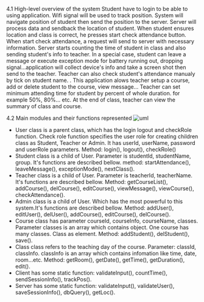 4.1 High-level overview of the system
  Student have to login to be able to using application. Wifi signal will be used to track position. System will navigate position of student then send the position to the server. Server will process data and sendback the location of student. When student ensures location and class is correct, he presses start check attendance button. When start check attendance, a request will send to server with necessary information. Server starts counting the time of student in class and also sending student's info to teacher. In a special case, student can leave a message or execute exception mode for battery running out, dropping signal...application will collect device's info and take a screen shot then send to the teacher. Teacher can also check student's attendance manualy by tick on student name. .
  This application alows teacher setup a course, add or delete student to the course, view message... Teacher can set minimum attending time for student by percent of whole duration. for example 50%, 80%... etc.
  At the end of class, teacher can view the summary of class and course.

4.2 Main modules and their functions represented
  <img src="http://users.metropolia.fi/~quocdu/software/project_uml.jpg" alt="uml" >


  
  - User class is a parent class, which has the login logout and checkRole function. Check role function specifies the user role for creating children class as Student, Teacher or Admin. It has userId, userName, password and userRole parameters. Method: login(), logout(), checkRole()
  - Student class is a child of User. Parameter is studentId, studentName, group. It's functions are described bellow. method: startAttendance(), leaveMessage(), exceptionMode(), nextClass().
  - Teacher class is a child of User. Parameter is teacherId, teacherName. It's functions are described bellow. Method: getCourseList(), addCourse(), delCourse(), editCourse(), viewMessage(), viewCourse(), checkAttendance().
  - Admin class is a child of User. Which has the most powerful to this system.It's functions are described bellow. Method: addUser(), editUser(), delUser(), addCourse(), editCourse(), delCourse().
  - Course class has parameter courseId, courseInfo, courseName, classes. Parameter classes is an array which contains object. One course has many classes. Class as element. Method: addStudent(), delStudent(), save().
  - Class class refers to the teaching day of the course. Parameter: classId, classInfo. classInfo is an array which contains infomation like time, date, room...etc. Method: getRoom(), getDate(), getTime(), getDuration(), edit().
  - Client has some static function: validateInput(), countTime(), sendSessionInfo(), trackPos().
  - Server has some static function: validateInput(), validateUser(), saveSessionInfo(), dbQuery(), getLoc().
